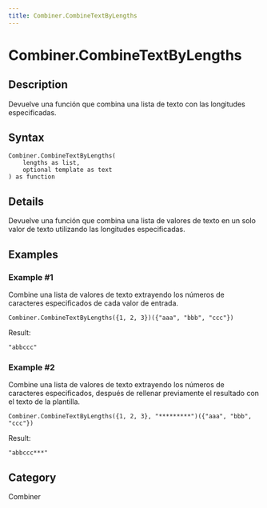 ```yaml
---
title: Combiner.CombineTextByLengths
---
```


# Combiner.CombineTextByLengths


## Description

Devuelve una función que combina una lista de texto con las longitudes especificadas.


## Syntax

```powerquery
Combiner.CombineTextByLengths(
    lengths as list,
    optional template as text
) as function
```


## Details

Devuelve una función que combina una lista de valores de texto en un solo valor de texto utilizando las longitudes especificadas.


## Examples

### Example #1 
Combine una lista de valores de texto extrayendo los números de caracteres especificados de cada valor de entrada.
```powerquery
Combiner.CombineTextByLengths({1, 2, 3})({"aaa", "bbb", "ccc"})
```

Result: 
```powerquery
"abbccc"
```


### Example #2 
Combine una lista de valores de texto extrayendo los números de caracteres especificados, después de rellenar previamente el resultado con el texto de la plantilla.
```powerquery
Combiner.CombineTextByLengths({1, 2, 3}, "*********")({"aaa", "bbb", "ccc"})
```

Result: 
```powerquery
"abbccc***"
```




## Category
Combiner
